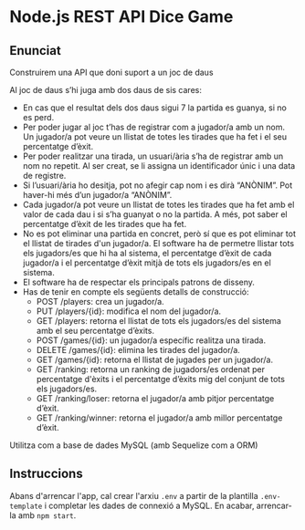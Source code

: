 
# Node.js REST API Dice Game

## Enunciat

Construirem una API que doni suport a un joc de daus

Al joc de daus s’hi juga amb dos daus de sis cares:

- En cas que el resultat dels dos daus sigui 7 la partida es guanya, si no es perd.
- Per poder jugar al joc t’has de registrar com a jugador/a amb un nom. Un jugador/a pot veure un llistat de totes les tirades que ha fet i el seu percentatge d’èxit.
- Per poder realitzar una tirada, un usuari/ària s’ha de registrar amb un nom no repetit. Al ser creat, se li assigna un identificador únic i una data de registre.
- Si l’usuari/ària ho desitja, pot no afegir cap nom i es dirà “ANÒNIM”. Pot haver-hi més d’un jugador/a “ANÒNIM”.
- Cada jugador/a pot veure un llistat de totes les tirades que ha fet amb el valor de cada dau i si s’ha guanyat o no la partida. A més, pot saber el percentatge d’èxit de les tirades que ha fet.
- No es pot eliminar una partida en concret, però sí que es pot eliminar tot el llistat de tirades d'un jugador/a. El software ha de permetre llistar tots els jugadors/es que hi ha al sistema, el percentatge d’èxit de cada jugador/a i el percentatge d’èxit mitjà de tots els jugadors/es en el sistema.
- El software ha de respectar els principals patrons de disseny.
- Has de tenir en compte els següents detalls de construcció:
    - POST /players: crea un jugador/a.
    - PUT /players/{id}: modifica el nom del jugador/a.
    - GET /players: retorna el llistat de tots els jugadors/es del sistema amb el seu percentatge d’èxits.
    - POST /games/{id}: un jugador/a específic realitza una tirada.
    - DELETE /games/{id}: elimina les tirades del jugador/a.
    - GET /games/{id}: retorna el llistat de jugades per un jugador/a.
    - GET /ranking: retorna un ranking de jugadors/es ordenat per percentatge d'èxits i el percentatge d’èxits mig del conjunt de tots els jugadors/es.
    - GET /ranking/loser: retorna el jugador/a amb pitjor percentatge d’èxit.
    - GET /ranking/winner: retorna el jugador/a amb millor percentatge d’èxit.

Utilitza com a base de dades MySQL (amb Sequelize com a ORM)


## Instruccions

Abans d'arrencar l'app, cal crear l'arxiu `.env` a partir de la plantilla `.env-template` i completar les dades de connexió a MySQL. En acabar, arrencar-la amb `npm start`.